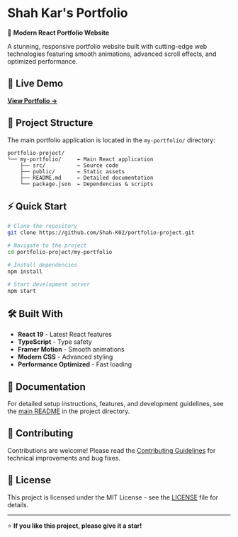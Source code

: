 # Shah Kar's Portfolio

🌟 **Modern React Portfolio Website**

A stunning, responsive portfolio website built with cutting-edge web technologies featuring smooth animations, advanced scroll effects, and optimized performance.

## 🚀 Live Demo

**[View Portfolio →](https://shah-kar-portfolio.netlify.app/)**

## 📁 Project Structure

The main portfolio application is located in the `my-portfolio/` directory:

```
portfolio-project/
└── my-portfolio/     ← Main React application
    ├── src/          ← Source code
    ├── public/       ← Static assets
    ├── README.md     ← Detailed documentation
    └── package.json  ← Dependencies & scripts
```

## ⚡ Quick Start

```bash
# Clone the repository
git clone https://github.com/Shah-K02/portfolio-project.git

# Navigate to the project
cd portfolio-project/my-portfolio

# Install dependencies
npm install

# Start development server
npm start
```

## 🛠️ Built With

- **React 19** - Latest React features
- **TypeScript** - Type safety
- **Framer Motion** - Smooth animations
- **Modern CSS** - Advanced styling
- **Performance Optimized** - Fast loading

## 📖 Documentation

For detailed setup instructions, features, and development guidelines, see the [main README](./my-portfolio/README.md) in the project directory.

## 🤝 Contributing

Contributions are welcome! Please read the [Contributing Guidelines](./my-portfolio/CONTRIBUTING.md) for technical improvements and bug fixes.

## 📄 License

This project is licensed under the MIT License - see the [LICENSE](./my-portfolio/LICENSE) file for details.

---

⭐ **If you like this project, please give it a star!**